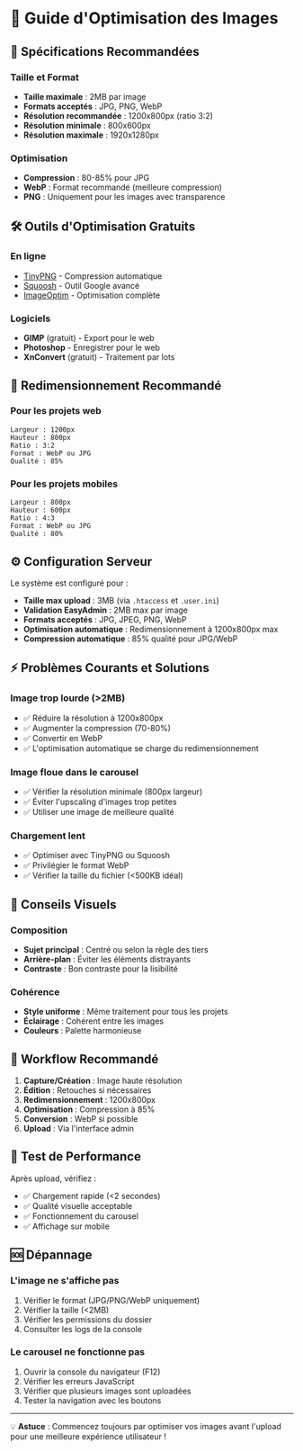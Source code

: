# 📸 Guide d'Optimisation des Images

## 🎯 **Spécifications Recommandées**

### **Taille et Format**
- **Taille maximale** : 2MB par image
- **Formats acceptés** : JPG, PNG, WebP
- **Résolution recommandée** : 1200x800px (ratio 3:2)
- **Résolution minimale** : 800x600px
- **Résolution maximale** : 1920x1280px

### **Optimisation**
- **Compression** : 80-85% pour JPG
- **WebP** : Format recommandé (meilleure compression)
- **PNG** : Uniquement pour les images avec transparence

## 🛠️ **Outils d'Optimisation Gratuits**

### **En ligne**
- [TinyPNG](https://tinypng.com/) - Compression automatique
- [Squoosh](https://squoosh.app/) - Outil Google avancé
- [ImageOptim](https://imageoptim.com/online) - Optimisation complète

### **Logiciels**
- **GIMP** (gratuit) - Export pour le web
- **Photoshop** - Enregistrer pour le web
- **XnConvert** (gratuit) - Traitement par lots

## 📏 **Redimensionnement Recommandé**

### **Pour les projets web**
```
Largeur : 1200px
Hauteur : 800px
Ratio : 3:2
Format : WebP ou JPG
Qualité : 85%
```

### **Pour les projets mobiles**
```
Largeur : 800px
Hauteur : 600px
Ratio : 4:3
Format : WebP ou JPG
Qualité : 80%
```

## ⚙️ **Configuration Serveur**

Le système est configuré pour :
- **Taille max upload** : 3MB (via `.htaccess` et `.user.ini`)
- **Validation EasyAdmin** : 2MB max par image
- **Formats acceptés** : JPG, JPEG, PNG, WebP
- **Optimisation automatique** : Redimensionnement à 1200x800px max
- **Compression automatique** : 85% qualité pour JPG/WebP

## ⚡ **Problèmes Courants et Solutions**

### **Image trop lourde (>2MB)**
- ✅ Réduire la résolution à 1200x800px
- ✅ Augmenter la compression (70-80%)
- ✅ Convertir en WebP
- ✅ L'optimisation automatique se charge du redimensionnement

### **Image floue dans le carousel**
- ✅ Vérifier la résolution minimale (800px largeur)
- ✅ Éviter l'upscaling d'images trop petites
- ✅ Utiliser une image de meilleure qualité

### **Chargement lent**
- ✅ Optimiser avec TinyPNG ou Squoosh
- ✅ Privilégier le format WebP
- ✅ Vérifier la taille du fichier (<500KB idéal)

## 🎨 **Conseils Visuels**

### **Composition**
- **Sujet principal** : Centré ou selon la règle des tiers
- **Arrière-plan** : Éviter les éléments distrayants
- **Contraste** : Bon contraste pour la lisibilité

### **Cohérence**
- **Style uniforme** : Même traitement pour tous les projets
- **Éclairage** : Cohérent entre les images
- **Couleurs** : Palette harmonieuse

## 🔧 **Workflow Recommandé**

1. **Capture/Création** : Image haute résolution
2. **Édition** : Retouches si nécessaires
3. **Redimensionnement** : 1200x800px
4. **Optimisation** : Compression à 85%
5. **Conversion** : WebP si possible
6. **Upload** : Via l'interface admin

## 📱 **Test de Performance**

Après upload, vérifiez :
- ✅ Chargement rapide (<2 secondes)
- ✅ Qualité visuelle acceptable
- ✅ Fonctionnement du carousel
- ✅ Affichage sur mobile

## 🆘 **Dépannage**

### **L'image ne s'affiche pas**
1. Vérifier le format (JPG/PNG/WebP uniquement)
2. Vérifier la taille (<2MB)
3. Vérifier les permissions du dossier
4. Consulter les logs de la console

### **Le carousel ne fonctionne pas**
1. Ouvrir la console du navigateur (F12)
2. Vérifier les erreurs JavaScript
3. Vérifier que plusieurs images sont uploadées
4. Tester la navigation avec les boutons

---

💡 **Astuce** : Commencez toujours par optimiser vos images avant l'upload pour une meilleure expérience utilisateur !
